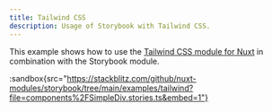 ```yaml
---
title: Tailwind CSS
description: Usage of Storybook with Tailwind CSS.
---
```


This example shows how to use the [Tailwind CSS module for Nuxt](https://tailwindcss.nuxtjs.org/) in combination with the Storybook module.

:sandbox{src="https://stackblitz.com/github/nuxt-modules/storybook/tree/main/examples/tailwind?file=components%2FSimpleDiv.stories.ts&embed=1"}
